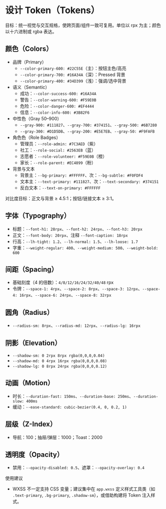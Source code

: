 # 设计 Token（Tokens）

目标：统一视觉与交互规格，使跨页面/组件一致可复用。单位以 rpx 为主；颜色以十六进制或 rgba 表达。

## 颜色（Colors）
- 品牌（Primary）
  - `--color-primary-600: #22C55E`（主）：按钮主色/高亮
  - `--color-primary-700: #16A34A`（深）：Pressed 背景
  - `--color-primary-400: #34D399`（浅）：强调/选中背景
- 语义（Semantic）
  - 成功：`--color-success-600: #16A34A`
  - 警告：`--color-warning-600: #F59E0B`
  - 危险：`--color-danger-600: #EF4444`
  - 信息：`--color-info-600: #3B82F6`
- 中性色（Gray 50–900）
  - `--gray-900: #111827`、`--gray-700: #374151`、`--gray-500: #6B7280`
  - `--gray-300: #D1D5DB`、`--gray-200: #E5E7EB`、`--gray-50: #F9FAFB`
- 角色色（Role Badges）
  - 管理员：`--role-admin: #7C3AED`（紫）
  - 社工：`--role-social: #2563EB`（蓝）
  - 志愿者：`--role-volunteer: #F59E0B`（橙）
  - 家长：`--role-parent: #EC4899`（粉）
- 背景与文本
  - 背景主：`--bg-primary: #FFFFFF`、次：`--bg-subtle: #F0FDF4`
  - 文本主：`--text-primary: #111827`、次：`--text-secondary: #374151`
  - 反白文本：`--text-on-primary: #FFFFFF`

对比度目标：正文与背景 ≥ 4.5:1；按钮/链接文本 ≥ 3:1。

## 字体（Typography）
- 标题：`--font-h1: 28rpx`、`--font-h2: 24rpx`、`--font-h3: 20rpx`
- 正文：`--font-body: 20rpx`、注释 `--font-caption: 18rpx`
- 行高：`--lh-tight: 1.2`、`--lh-normal: 1.5`、`--lh-loose: 1.7`
- 字重：`--weight-regular: 400`、`--weight-medium: 500`、`--weight-bold: 600`

## 间距（Spacing）
- 基础刻度（4 的倍数）：`4/8/12/16/24/32/40/48` rpx
- 令牌：`--space-1: 4rpx`、`--space-2: 8rpx`、`--space-3: 12rpx`、`--space-4: 16rpx`、`--space-6: 24rpx`、`--space-8: 32rpx`

## 圆角（Radius）
- `--radius-sm: 8rpx`、`--radius-md: 12rpx`、`--radius-lg: 16rpx`

## 阴影（Elevation）
- `--shadow-sm: 0 2rpx 8rpx rgba(0,0,0,0.04)`
- `--shadow-md: 0 4rpx 16rpx rgba(0,0,0,0.08)`
- `--shadow-lg: 0 8rpx 24rpx rgba(0,0,0,0.12)`

## 动画（Motion）
- 时长：`--duration-fast: 150ms`、`--duration-base: 250ms`、`--duration-slow: 400ms`
- 缓动：`--ease-standard: cubic-bezier(0.4, 0, 0.2, 1)`

## 层级（Z-Index）
- 导航：100；抽屉/弹层：1000；Toast：2000

## 透明度（Opacity）
- 禁用：`--opacity-disabled: 0.5`、遮罩：`--opacity-overlay: 0.4`

使用建议
- WXSS 不一定支持 CSS 变量；建议集中在 `app.wxss` 定义样式工具类（如 `.text-primary`, `.bg-primary`, `.shadow-sm`），或借助构建将 Token 注入样式。
